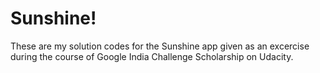 # Sunshine!

These are my solution codes for the Sunshine app given as an excercise during the course of Google India Challenge Scholarship on Udacity.
